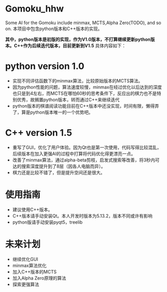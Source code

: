 # Gomoku_hhw
Some AI for the Gomoku include minmax, MCTS,Alpha Zero(TODO), and so on.
本项目中包含python版本和C++版本的实现。

**其中，python版本是初版的实现，作为V1.0版本，不打算继续更新python版本。C++作为后续迭代版本，目前更新到V1.5**
具体内容如下：

# python version 1.0
* 实现不同评估函数下的minmax算法，比较原始版本的MCTS算法。
* 因为python性能的问题，算法速度较慢，minmax在经过优化以后达到的深度也只是到4左右，而MCTS在哪怕60秒的思考条件下，反应出的棋力也不是特别优秀，故搁置python版本，转而通过C++来继续迭代
* python版本的棋谱阅读功能目前在C++版本中还没实现，时间有限，懒得弄了，算是python版本唯一的一个优势吧。

# C++ version 1.5
* 重写了GUI，优化了用户体验。因为Qt也是第一次使用，代码写得比较混乱，后续版本在加入更强AI的过程中打算将代码优化得更漂亮一点。
* 改善了minmax算法，通过alpha-beta剪枝，启发式搜索等改善，将3秒内可达的搜索深度提升到了8层（因各人电脑而异）。
* 棋力还是比较不错了，但是提升空间还是很大。

# 使用指南
* 建议使用C++版本。
* C++版本请手动安装Qt。本人开发时版本为5.13.2，版本不同或许有影响
* python版请手动安装pyqt5，treelib

# 未来计划
* 继续优化GUI
* minmax算法优化
* 加入C++版本的MCTS
* 加入Alpha Zero原理的算法
* 探索更强算法
